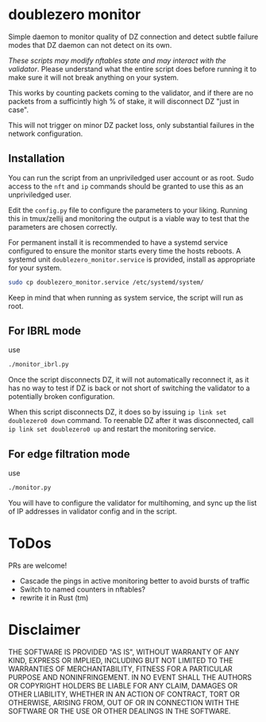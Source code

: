 # doublezero monitor

Simple daemon to monitor quality of DZ connection and detect subtle failure modes that
DZ daemon can not detect on its own.

*These scripts may modify nftables state and may interact with the validator*.
Please understand what the entire script does before running it to make sure it will not break
anything on your system.

This works by counting packets coming to the validator, and if there are no packets
from a sufficintly high % of stake, it will disconnect DZ "just in case".

This will not trigger on minor DZ packet loss, only substantial failures in the network configuration.


## Installation

You can run the script from an unpriviledged user account or as root.
Sudo access to the `nft` and `ip` commands should be granted to use this as an
unpriviledged user.

Edit the `config.py` file to configure the parameters to your liking.
Running this in tmux/zellij and monitoring the output
is a viable way to test that the parameters are chosen correctly.

For permanent install it is recommended to have a systemd service configured to
ensure the monitor starts every time the hosts reboots.
A systemd unit `doublezero_monitor.service` is provided, install as appropriate for your system.
```bash
sudo cp doublezero_monitor.service /etc/systemd/system/
```

Keep in mind that when running as system service, the script will run as root.


## For IBRL mode

use
```bash
./monitor_ibrl.py
```
Once the script disconnects DZ, it will not automatically reconnect it, as it has no way to test if
DZ is back or not short of switching the validator to a potentially broken configuration.

When this script disconnects DZ, it does so by issuing `ip link set doublezero0 down` command.
To reenable DZ after it was disconnected, call `ip link set doublezero0 up` and restart the
monitoring service.

## For edge filtration mode

use
```bash
./monitor.py
```
You will have to configure the validator for multihoming, and sync up the list of IP addresses in validator config and in the script.

# ToDos
PRs are welcome!
* Cascade the pings in active monitoring better to avoid bursts of traffic
* Switch to named counters in nftables?
* rewrite it in Rust (tm)

# Disclaimer

THE SOFTWARE IS PROVIDED "AS IS", WITHOUT WARRANTY OF ANY KIND, EXPRESS OR
IMPLIED, INCLUDING BUT NOT LIMITED TO THE WARRANTIES OF MERCHANTABILITY,
FITNESS FOR A PARTICULAR PURPOSE AND NONINFRINGEMENT. IN NO EVENT SHALL THE
AUTHORS OR COPYRIGHT HOLDERS BE LIABLE FOR ANY CLAIM, DAMAGES OR OTHER
LIABILITY, WHETHER IN AN ACTION OF CONTRACT, TORT OR OTHERWISE, ARISING FROM,
OUT OF OR IN CONNECTION WITH THE SOFTWARE OR THE USE OR OTHER DEALINGS IN THE
SOFTWARE.
